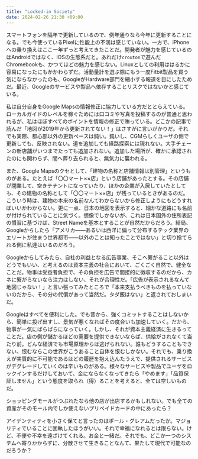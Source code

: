 ```yaml
---
title: "Locked-in Society"
date: 2024-02-26 21:30 +09:00
---
```


スマートフォンを隔年で更新しているので、例年通りなら今年に更新することになる。でも今使っているPixelに性能上の不満は感じていない。一方で、iPhoneへの乗り換えはここ一年ずっと考えてきたことだ。開発者が魅力を感じているのはAndroidではなく、iOSの生態系だと。あれだけ`crouton`で遊んだChromebookも、かつてほどの魅力を感じない。Linuxとしての利用ははるかに容易になったにもかかわらずだ。活動量計を選ぶ際にもう一度Fitbit製品を買う気にならなかったのも、GoogleがHardware部門を縮小する報道を目にしたためだ。最近、Googleのサービスや製品へ依存することリスクではないかと感じている。

私は自分自身をGoogle Mapsの情報修正に協力している方だととらえている。ローカルガイドのレベルを稼ぐためには口コミや写真を投稿するのが普通と思われるが、私はほぼすべてのポイントを情報の修正で賄っている。どこかの記事で読んだ「地図が2019年から更新されてない！」はさすがに言いがかりだ。それでも実際、都心部以外の更新ペースは鈍い。鈍いし、CGMらしくユーザの側で更新しても、反映されない。道を追加しても経路探索には現れない。大手チェーンの新店舗がいつまでたっても追加されない。追加した場所が、確かに承認されたのにも関わらず、闇へ葬り去られると、無気力に襲われる。

また、Google Mapsのクセとして、「建物の名称と店舗情報は別管理」というものがある。たとえば「〇〇マート××店」という店舗があったとする。その店舗が閉業して、空きテナントになっていたり、ほかの企業が入居していたとしても、その建物の名称として「〇〇マート××店」が残っているときがあるのだ。こういう時は、建物の本来の名前なんてわからないから修正しようにもどうすればいいかわからない。更に一点、日本の地図を表示すると、細かな道路にも名前が付けられていることに気づく。想像でしかないが、これは日本国外の住所表記の慣習に基づけば、Street Nameを基本とすることが自然だからだろう。結局、Googleからしたら「アメリカ――あるいは西洋に偏って分布するテック業界のエリートが住まう世界都市――以外のことは知ったことではない」と切り捨てられる側に私達はいるのだろう。

Googleからしてみたら、自社の利益となる広告事業、そこへ繋がること以外はどうでもいい、と考えるのは資本主義の社会において、ごくごく自然で、健全なことだ。物事は受益者負担で、その負担を広告で間接的に徴収するのだから、カネに繋がらないなら注力はしない、それが合理性だ。「広告が表示されるなんて地図じゃない！」と言い張ってみたところで「本来支払うべきものを払っていないのだから、その分の代償があって当然だ。タダ飯はない」と返されておしまいだ。

Googleはすべてを便利にした。でも昔から、強くコミットすることはしないから、簡単に投げ出すし、景気が悪くなればその度合いも加速していく。だから、物事が一気にばらばらになっていく。しかし、それが資本主義経済に生きるってことだ。店の側が儲かるほどの需要を提供できないならば、供給がされなくて当たり前。どんな経済でも市場原理からは逃げられない。誰もどうすることもできない、恨むならこの世界がこうあること自体を恨むしかない。それでも、乗り換えが実質的に不可能であるほどの履歴を抱え込んたうえで、提供されるサービスがデグレードしていくのは辛いものがある。様々なサービスや製品でユーザをロックインするだけしておいて、金にならなくなってきたら「やめます」「品質保証しません」という態度を取られ（得）ることを考えると、全ては空しいものだ。

ショッピングモールがつぶれたなら他の店が出店するかもしれない。でも全ての資産がそのモール内でしか使えないプリペイドカードの中にあったら？

アイデンティティを小さく保てと言ったのはポール・グレアムだったか。マジョリティでいることに固執したほうがいい。それで幸福になれるとは限らない。けど、不便や不幸を遠ざけてくれる。お金と一緒だ。それでも、どこか一つのシステムへ寄りかからずに、分散させて生きることなんて、果たして現代で可能なのだろうか？
